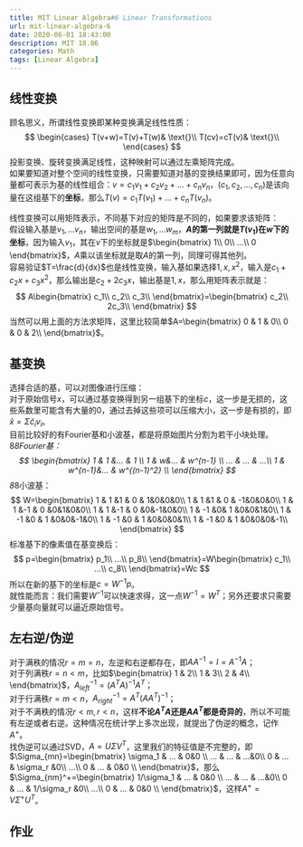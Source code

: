 ```yaml
---
title: MIT Linear Algebra#6 Linear Transformations
url: mit-linear-algebra-6
date: 2020-06-01 18:43:00
description: MIT 18.06
categories: Math
tags: [Linear Algebra]
---
```


## 线性变换
顾名思义，所谓线性变换即某种变换满足线性性质：
$$
\begin{cases}
T(v+w)=T(v)+T(w)& \text{}\\
T(cv)=cT(v)& \text{}\\
\end{cases}
$$
投影变换、旋转变换满足线性，这种映射可以通过左乘矩阵完成。  
如果要知道对整个空间的线性变换，只需要知道对基的变换结果即可，因为任意向量都可表示为基的线性组合：$v=c_1v_1+c_2v_2+...+c_nv_n$，$(c_1,c_2,...,c_n)$是该向量在这组基下的**坐标**，那么$T(v)=c_1T(v_1)+...+c_nT(v_n)$。

线性变换可以用矩阵表示，不同基下对应的矩阵是不同的，如果要求该矩阵：  
假设输入基是$v_1,...v_n$，输出空间的基是$w_1,...w_m$，**$A$的第一列就是$T(v_1)$在$w$下的坐标**，因为输入$v_1$，其在$v$下的坐标就是$\begin{bmatrix}
   1\\
   0\\
   ...\\
   0
  \end{bmatrix}$，$A$乘以该坐标就是取$A$的第一列，同理可得其他列。  
容易验证$T=\frac{d}{dx}$也是线性变换，输入基如果选择$1,x,x^2$，输入是$c_1+c_2x+c_3x^2$，那么输出是$c_2+2c_3x$，输出基是$1,x$，那么用矩阵表示就是：
$$
A\begin{bmatrix}
   c_1\\
   c_2\\
   c_3\\
  \end{bmatrix}=\begin{bmatrix}
   c_2\\
   2c_3\\
  \end{bmatrix}
$$
当然可以用上面的方法求矩阵，这里比较简单$A=\begin{bmatrix}
   0 & 1 & 0\\
   0 & 0 & 2\\
  \end{bmatrix}$。

## 基变换
选择合适的基，可以对图像进行压缩：  
对于原始信号$x$，可以通过基变换得到另一组基下的坐标$c$，这一步是无损的，这些系数里可能含有大量的0，通过去掉这些项可以压缩大小，这一步是有损的，即$\hat x=\Sigma \hat c_iv_i$。  
目前比较好的有Fourier基和小波基，都是将原始图片分割为若干小块处理。  
8*8Fourier基：
$$
\begin{bmatrix}
   1 & 1 &... & 1 \\
   1 & w&... & w^{n-1} \\
   ... & ... & ...\\
    1 & w^{n-1}&... & w^{(n-1)^2} \\
  \end{bmatrix}
$$
8*8小波基：
$$
W=\begin{bmatrix}
   1 & 1 &1 & 0 & 1&0&0&0\\
   1 & 1 &1 & 0  & -1&0&0&0\\
   1 & 1 &-1 & 0 &0&1&0&0\\
  1 & 1 &-1 & 0 &0&-1&0&0\\
  1 & -1 &0& 1 &0&0&1&0\\
  1 & -1 &0 & 1 &0&0&-1&0\\
  1 & -1 &0 & 1 &0&0&0&1\\
  1 & -1 &0 & 1 &0&0&0&-1\\
  \end{bmatrix}
$$
标准基下的像素值在基变换后：
$$
p=\begin{bmatrix}
   p_1\\
   ...\\
   p_8\\
  \end{bmatrix}=W\begin{bmatrix}
   c_1\\
   ...\\
   c_8\\
  \end{bmatrix}=Wc
$$
所以在新的基下的坐标是$c=W^{-1}p$。  
就性能而言：我们需要$W^{-1}$可以快速求得，这一点$W^{-1}=W^T$；另外还要求只需要少量基向量就可以逼近原始信号。

## 左右逆/伪逆
对于满秩的情况$r=m=n$，左逆和右逆都存在，即$AA^{-1}=I=A^{-1}A$；  
对于列满秩$r=n<m$，比如$\begin{bmatrix}
   1 & 2\\
   1 & 3\\
   2 & 4\\
  \end{bmatrix}$，$A_{left}^{-1}=(A^TA)^{-1}A^T$；  
对于行满秩$r=m<n$，$A_{right}^{-1}=A^T(AA^T)^{-1}$；  
对于不满秩的情况$r<m,r<n$，这样**不论$A^TA$还是$AA^T$都是奇异的**，所以不可能有左逆或者右逆。这种情况在统计学上多次出现，就提出了伪逆的概念，记作$A^+$。  
找伪逆可以通过SVD，$A=U\Sigma V^T$，这里我们的特征值是不完整的，即$\Sigma_{mn}=\begin{bmatrix}
   \sigma_1 & ... & 0&0 \\
   ... & ... & ...&0\\
    0 & ... & \sigma_r &0\\
    ...\\
    0 & ... & 0&0 \\
  \end{bmatrix}$，那么$\Sigma_{nm}^+=\begin{bmatrix}
   1/\sigma_1 & ... & 0&0 \\
   ... & ... & ...&0\\
    0 & ... & 1/\sigma_r &0\\
    ...\\
    0 & ... & 0&0 \\
  \end{bmatrix}$，这样$A^+=V\Sigma^+U^T$。
  
## 作业
